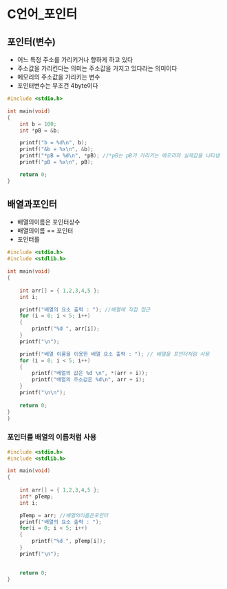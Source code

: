 # C언어_포인터

## 포인터(변수)
- 어느 특정 주소를 가리키거나 향하게 하고 있다
- 주소값을 가리킨다는 의미는 주소값을 가지고 있다라는 의미이다
- 메모리의 주소값을 가리키는 변수
- 포인터변수는 무조건 4byte이다
```c
#include <stdio.h>

int main(void)
{
	int b = 100;
	int *pB = &b;

	printf("b = %d\n", b);
	printf("&b = %x\n", &b);
	printf("*pB = %d\n", *pB); //*pB는 pB가 가리키는 메모리의 실제값을 나타냄
	printf("pB = %x\n", pB);

	return 0;
}
```

## 배열과포인터
- 배열의이름은 포인터상수
- 배열의이름 == 포인터
- 포인터를
```c
#include <stdio.h>
#include <stdlib.h>

int main(void)
{
	
	int arr[] = { 1,2,3,4,5 };
	int i;

	printf("배열의 요소 출력 : "); //배열에 직접 접근
	for (i = 0; i < 5; i++)
	{
		printf("%d ", arr[i]);
	}
	printf("\n");

	printf("배열 이름을 이용한 배열 요소 출력 : "); // 배열을 포인터처럼 사용
	for (i = 0; i < 5; i++)
	{
		printf("배열의 값은 %d \n", *(arr + i));
		printf("배열의 주소값은 %d\n", arr + i);
	}
	printf("\n\n");
		
	return 0;
} 
} 
```

### 포인터를 배열의 이름처럼 사용

```c
#include <stdio.h>
#include <stdlib.h>

int main(void)
{
	
	int arr[] = { 1,2,3,4,5 };
	int* pTemp;
	int i;

	pTemp = arr; //배열의이름은포인터 
	printf("배열의 요소 출력 : ");   
	for(i = 0; i < 5; i++)
	{
		printf("%d ", pTemp[i]);
	}
	printf("\n");

		
	return 0;
} 
```
